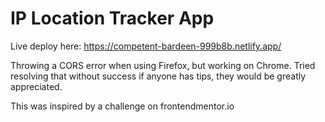 # IP Location Tracker App

Live deploy here:
https://competent-bardeen-999b8b.netlify.app/

Throwing a CORS error when using Firefox, but working on Chrome.
Tried resolving that without success if anyone has tips, they would be greatly appreciated.

This was inspired by a challenge on frontendmentor.io